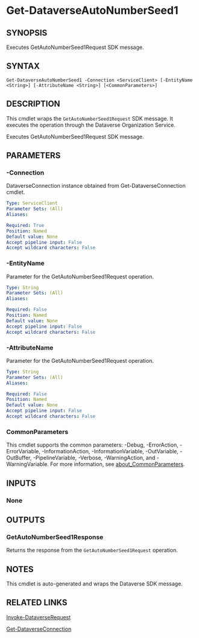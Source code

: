 # Get-DataverseAutoNumberSeed1

## SYNOPSIS
Executes GetAutoNumberSeed1Request SDK message.

## SYNTAX

```
Get-DataverseAutoNumberSeed1 -Connection <ServiceClient> [-EntityName <String>] [-AttributeName <String>] [<CommonParameters>]
```

## DESCRIPTION

This cmdlet wraps the `GetAutoNumberSeed1Request` SDK message. It executes the operation through the Dataverse Organization Service.

Executes GetAutoNumberSeed1Request SDK message.

## PARAMETERS

### -Connection
DataverseConnection instance obtained from Get-DataverseConnection cmdlet.

```yaml
Type: ServiceClient
Parameter Sets: (All)
Aliases:

Required: True
Position: Named
Default value: None
Accept pipeline input: False
Accept wildcard characters: False
```
### -EntityName
Parameter for the GetAutoNumberSeed1Request operation.

```yaml
Type: String
Parameter Sets: (All)
Aliases:

Required: False
Position: Named
Default value: None
Accept pipeline input: False
Accept wildcard characters: False
```
### -AttributeName
Parameter for the GetAutoNumberSeed1Request operation.

```yaml
Type: String
Parameter Sets: (All)
Aliases:

Required: False
Position: Named
Default value: None
Accept pipeline input: False
Accept wildcard characters: False
```
### CommonParameters
This cmdlet supports the common parameters: -Debug, -ErrorAction, -ErrorVariable, -InformationAction, -InformationVariable, -OutVariable, -OutBuffer, -PipelineVariable, -Verbose, -WarningAction, and -WarningVariable. For more information, see [about_CommonParameters](http://go.microsoft.com/fwlink/?LinkID=113216).

## INPUTS

### None

## OUTPUTS

### GetAutoNumberSeed1Response

Returns the response from the `GetAutoNumberSeed1Request` operation.

## NOTES

This cmdlet is auto-generated and wraps the Dataverse SDK message.

## RELATED LINKS

[Invoke-DataverseRequest](Invoke-DataverseRequest.md)

[Get-DataverseConnection](Get-DataverseConnection.md)
